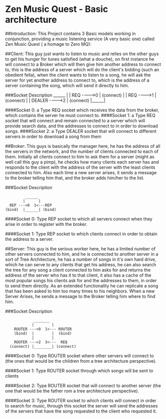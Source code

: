 Zen Music Quest - Basic architecture
====================================
##Introduction:
This Project contains 3 Basic models working in conjunction, providing a music listening service (A very basic one) called Zen Music Quest ( a homage to Zero MQ):

##Client: 
This guy just wants to listen to music and relies on the other guys to get his hunger for tunes satisfied (what a douche), on first instance he will connect to a Broker which will then give him another address to connect to, this is the address of a server which will do the client's bidding (such an obedient fella), when the client wants to listen to a song, he will ask the server for yet another address to connect to, which is the address of a server containing the song, which will send it directly to him.

###Socket Description
               ______
              |      |
       REQ ---->0    |
    (connect) |      |
       REQ ---->1    |
    (connect) |      |
    DEALER ---->2    |
    (connect) |______|

####Socket 0: 
a Type REQ socket which receives the data from the broker, which contains the server he must connect to.
####Socket 1: 
a Type REQ socket that will connect  and remain connected to a server which will provide search data, and the addresses to connect to in order to download songs.
####Socket 2: 
a Type DEALER socket that will connect to different servers in order to download a song from them

##Broker:
This guys is basically the manager here, he has the address of all the servers in the network, and the number of clients connected to each of them. Initially all clients connect to him to ask them for a server (might as well call this guy a pimp), he checks how many clients each server has and responds to the client with the address of the server with the least clients connected to him. Also each time a new server arises, it sends a message to the broker telling him that, and the broker adds him/her to the list.

###Socket Description

             ______
            |      |
      REP --->0  1<---REP
    (bind)  |______| (bind)

####Socket 0:
Type REP socket to which all servers connect when they arise in order to register with the broker.

####Socket 1:
Type REP socket to which clients connect in order to obtain the address to a server.

##Server:
This guy is the serious worker here, he has a limited number of other servers connected to him, and he is connected to another server in a sort of Tree Architecture, he has a number of songs in it's own hard drive, which he can serve to any clients that get his address, he can also search the tree for any song a client connected to him asks for and returns the address of the server who has it to that client, it also has a cache of the most popular songs his clients ask for and the addresses to them, in order to send them directly. As an extended functionality he can replicate a song that has been asked to him too many times to his neighbors. When a new Server Arises, he sends a message to the Broker telling him where to find him. 

###Socket Description

                 _______
                |        |
        ROUTER --->0  1<--- ROUTER
        (bind)  |        |  (bind)
                |        |
        ROUTER --->2  3<---  REQ
      (connect) |________| (connect)
      
####Socket 0:
Type ROUTER socket where other servers will connect to (the ones that would be the children from a tree architecture perspective).

####Socket 1:
Type ROUTER socket through which songs will be sent to clients

####Socket 2:
Type ROUTER socket that will connect to another server (the one that would be the father rom a tree architecture perspective).

####Socket 3:
Type ROUTER socket to which clients will connect in order to search for music, through this socket the server will send the addresses of the servers that have the song requested to the client who requested it.

